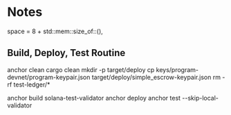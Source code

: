 # Notes

space = 8 + std::mem::size_of::<Escrow>(),

## Build, Deploy, Test Routine
anchor clean
cargo clean
mkdir -p target/deploy
cp keys/program-devnet/program-keypair.json target/deploy/simple_escrow-keypair.json
rm -rf test-ledger/*
<!-- stop validator -->
anchor build
solana-test-validator
anchor deploy
anchor test --skip-local-validator